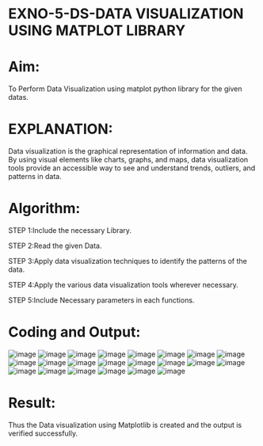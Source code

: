 # EXNO-5-DS-DATA VISUALIZATION USING MATPLOT LIBRARY

# Aim:
  To Perform Data Visualization using matplot python library for the given datas.

# EXPLANATION:
Data visualization is the graphical representation of information and data. By using visual elements like charts, graphs, and maps, data visualization tools provide an accessible way to see and understand trends, outliers, and patterns in data.

# Algorithm:
STEP 1:Include the necessary Library.

STEP 2:Read the given Data.

STEP 3:Apply data visualization techniques to identify the patterns of the data.

STEP 4:Apply the various data visualization tools wherever necessary.

STEP 5:Include Necessary parameters in each functions.

# Coding and Output:
![image](https://github.com/danush564/EXNO-5-DS/assets/98585166/8cf15fe4-5751-4e57-afbc-c5c7a49a04e2)
![image](https://github.com/danush564/EXNO-5-DS/assets/98585166/e7e1b451-3bd2-4254-bece-b29cabb9ac30)
![image](https://github.com/danush564/EXNO-5-DS/assets/98585166/94855ccb-9953-4e99-9b54-e9d69fa370b7)
![image](https://github.com/danush564/EXNO-5-DS/assets/98585166/8acf9dd2-48b2-46cd-9cad-e8f5873ac128)
![image](https://github.com/danush564/EXNO-5-DS/assets/98585166/d4b811ec-d6bc-45f6-aaac-1ed6ed9c8d99)
![image](https://github.com/danush564/EXNO-5-DS/assets/98585166/cc6bd9dd-c3a6-4dce-9ad0-777d6706af1b)
![image](https://github.com/danush564/EXNO-5-DS/assets/98585166/068725b7-cd6b-4cd7-bc4c-c7d410d0467f)
![image](https://github.com/danush564/EXNO-5-DS/assets/98585166/87dede59-cfbc-4e42-90cb-882e19808aa3)
![image](https://github.com/danush564/EXNO-5-DS/assets/98585166/051b4f25-d9a2-4f55-8f80-f6f9dc22c34d)
![image](https://github.com/danush564/EXNO-5-DS/assets/98585166/a44ae619-5c66-4e8f-9960-0c1da51fe576)
![image](https://github.com/danush564/EXNO-5-DS/assets/98585166/06353d42-0e12-4c60-a3df-916ebef52496)
![image](https://github.com/danush564/EXNO-5-DS/assets/98585166/8cad8114-7c99-46c4-8e79-26f33d9a5e65)
![image](https://github.com/danush564/EXNO-5-DS/assets/98585166/c46b5df0-713d-4c64-bada-21517b946325)
![image](https://github.com/danush564/EXNO-5-DS/assets/98585166/b8f6e8a7-b54c-42cb-8855-669ab0a1eb17)
![image](https://github.com/danush564/EXNO-5-DS/assets/98585166/f312c8a1-191e-4834-9f93-e8d8dc5619e2)
![image](https://github.com/danush564/EXNO-5-DS/assets/98585166/dd52768d-c20c-49f9-b5f6-b1b6e988a5ae)
![image](https://github.com/danush564/EXNO-5-DS/assets/98585166/61093cda-26b9-49b0-b4f5-317088343a5d)
![image](https://github.com/danush564/EXNO-5-DS/assets/98585166/0a213937-9409-4489-9cc0-53bc3e909117)
![image](https://github.com/danush564/EXNO-5-DS/assets/98585166/c5363571-a485-4da2-bb10-3c8a5c816939)
![image](https://github.com/danush564/EXNO-5-DS/assets/98585166/d69402f2-83d6-4912-b5d2-67c9a551f11b)
![image](https://github.com/danush564/EXNO-5-DS/assets/98585166/e2db0ab5-3704-4174-99a6-49a9582b4d43)
![image](https://github.com/danush564/EXNO-5-DS/assets/98585166/ba071c9d-f67b-4601-82d5-cd4aa762b0bf)

# Result:
Thus the Data visualization using Matplotlib is created and the output is verified successfully.
